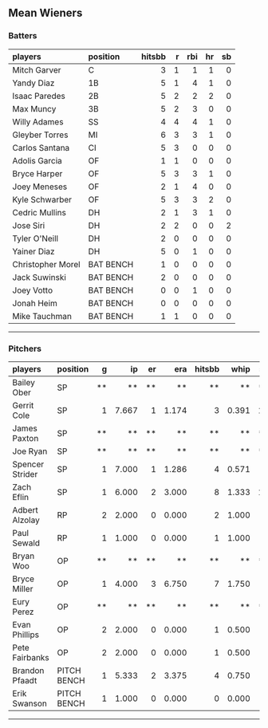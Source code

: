 ## Mean Wieners

### Batters

 
|players           |position  | hitsbb|  r| rbi| hr| sb| 
|:-----------------|:---------|------:|--:|---:|--:|--:| 
|Mitch Garver      |C         |      3|  1|   1|  1|  0| 
|Yandy Diaz        |1B        |      5|  1|   4|  1|  0| 
|Isaac Paredes     |2B        |      5|  2|   2|  2|  0| 
|Max Muncy         |3B        |      5|  2|   3|  0|  0| 
|Willy Adames      |SS        |      4|  4|   4|  1|  0| 
|Gleyber Torres    |MI        |      6|  3|   3|  1|  0| 
|Carlos Santana    |CI        |      5|  3|   0|  0|  0| 
|Adolis Garcia     |OF        |      1|  1|   0|  0|  0| 
|Bryce Harper      |OF        |      5|  3|   3|  1|  0| 
|Joey Meneses      |OF        |      2|  1|   4|  0|  0| 
|Kyle Schwarber    |OF        |      5|  3|   3|  2|  0| 
|Cedric Mullins    |DH        |      2|  1|   3|  1|  0| 
|Jose Siri         |DH        |      2|  2|   0|  0|  2| 
|Tyler O'Neill     |DH        |      2|  0|   0|  0|  0| 
|Yainer Diaz       |DH        |      5|  0|   1|  0|  0| 
|Christopher Morel |BAT BENCH |      1|  0|   0|  0|  0| 
|Jack Suwinski     |BAT BENCH |      2|  0|   0|  0|  0| 
|Joey Votto        |BAT BENCH |      0|  0|   1|  0|  0| 
|Jonah Heim        |BAT BENCH |      0|  0|   0|  0|  0| 
|Mike Tauchman     |BAT BENCH |      1|  1|   0|  0|  0| 


* * *

### Pitchers

 
|players         |position    |  g|    ip| er|   era| hitsbb|  whip| so|  w| sv| 
|:---------------|:-----------|--:|-----:|--:|-----:|------:|-----:|--:|--:|--:| 
|Bailey Ober     |SP          | **|    **| **|    **|     **|    **| **| **| **| 
|Gerrit Cole     |SP          |  1| 7.667|  1| 1.174|      3| 0.391| 11|  1|  0| 
|James Paxton    |SP          | **|    **| **|    **|     **|    **| **| **| **| 
|Joe Ryan        |SP          | **|    **| **|    **|     **|    **| **| **| **| 
|Spencer Strider |SP          |  1| 7.000|  1| 1.286|      4| 0.571|  9|  1|  0| 
|Zach Eflin      |SP          |  1| 6.000|  2| 3.000|      8| 1.333| 11|  0|  0| 
|Adbert Alzolay  |RP          |  2| 2.000|  0| 0.000|      2| 1.000|  2|  0|  2| 
|Paul Sewald     |RP          |  1| 1.000|  0| 0.000|      1| 1.000|  2|  0|  1| 
|Bryan Woo       |OP          | **|    **| **|    **|     **|    **| **| **| **| 
|Bryce Miller    |OP          |  1| 4.000|  3| 6.750|      7| 1.750|  6|  0|  0| 
|Eury Perez      |OP          | **|    **| **|    **|     **|    **| **| **| **| 
|Evan Phillips   |OP          |  2| 2.000|  0| 0.000|      1| 0.500|  2|  0|  1| 
|Pete Fairbanks  |OP          |  2| 2.000|  0| 0.000|      1| 0.500|  5|  1|  1| 
|Brandon Pfaadt  |PITCH BENCH |  1| 5.333|  2| 3.375|      4| 0.750|  5|  1|  0| 
|Erik Swanson    |PITCH BENCH |  1| 1.000|  0| 0.000|      0| 0.000|  0|  0|  0| 


* * *


